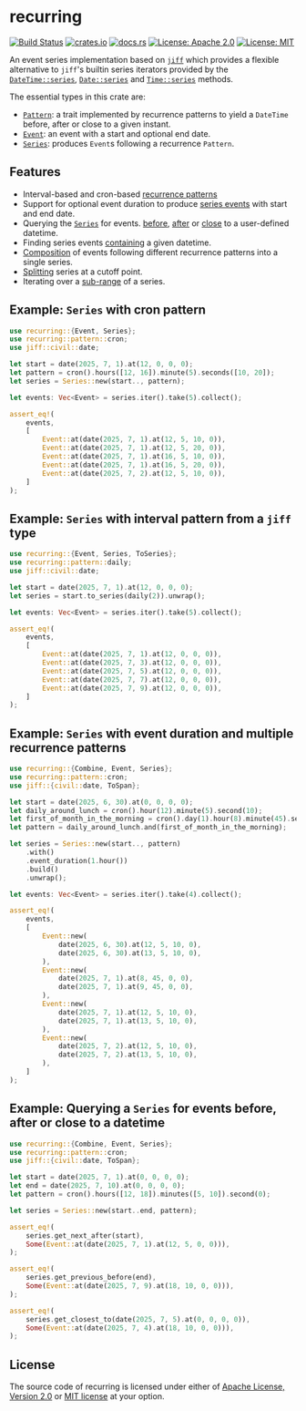# recurring

[![Build Status](https://github.com/martinohmann/recurring/workflows/ci/badge.svg)](https://github.com/martinohmann/recurring/actions?query=workflow%3Aci)
[![crates.io](https://img.shields.io/crates/v/recurring)](https://crates.io/crates/recurring)
[![docs.rs](https://img.shields.io/docsrs/recurring)](https://docs.rs/recurring)
[![License: Apache 2.0](https://img.shields.io/badge/License-Apache_2.0-blue.svg)](https://opensource.org/licenses/Apache-2.0)
[![License: MIT](https://img.shields.io/badge/License-MIT-yellow.svg)](https://opensource.org/licenses/MIT)

An event series implementation based on
[`jiff`](https://docs.rs/jiff/latest/jiff/) which provides a flexible
alternative to `jiff`'s builtin series iterators provided by the
[`DateTime::series`](https://docs.rs/jiff/latest/jiff/civil/struct.DateTime.html#method.series),
[`Date::series`](https://docs.rs/jiff/latest/jiff/civil/struct.DateTime.html#method.series)
and
[`Time::series`](https://docs.rs/jiff/latest/jiff/civil/struct.Time.html#method.series)
methods.

The essential types in this crate are:

- [`Pattern`](https://docs.rs/recurring/latest/recurring/trait.Pattern.html): a
  trait implemented by recurrence patterns to yield a `DateTime` before, after
  or close to a given instant.
- [`Event`](https://docs.rs/recurring/latest/recurring/struct.Event.html): an
  event with a start and optional end date.
- [`Series`](https://docs.rs/recurring/latest/recurring/struct.Series.html):
  produces `Event`s following a recurrence `Pattern`.

## Features

- Interval-based and cron-based [recurrence patterns](https://docs.rs/recurring/latest/recurring/pattern/index.html)
- Support for optional event duration to produce [series
  events](https://docs.rs/recurring/latest/recurring/struct.Event.html) with
  start and end date.
- Querying the
  [`Series`](https://docs.rs/recurring/latest/recurring/struct.Series.html) for
  events.
  [before](https://docs.rs/recurring/latest/recurring/struct.Series.html#method.get_previous_before),
  [after](https://docs.rs/recurring/latest/recurring/struct.Series.html#method.get_next_after)
  or
  [close](https://docs.rs/recurring/latest/recurring/struct.Series.html#method.get_closest_to)
  to a user-defined datetime.
- Finding series events
  [containing](https://docs.rs/recurring/latest/recurring/struct.Series.html#method.get_containing)
  a given datetime.
- [Composition](https://docs.rs/recurring/latest/recurring/trait.Combine.html)
  of events following different recurrence patterns into a single series.
- [Splitting](https://docs.rs/recurring/latest/recurring/struct.Series.html#method.split_off) series at a cutoff point.
- Iterating over a [sub-range](https://docs.rs/recurring/latest/recurring/struct.Series.html#method.range) of a series.

## Example: `Series` with cron pattern

```rust
use recurring::{Event, Series};
use recurring::pattern::cron;
use jiff::civil::date;

let start = date(2025, 7, 1).at(12, 0, 0, 0);
let pattern = cron().hours([12, 16]).minute(5).seconds([10, 20]);
let series = Series::new(start.., pattern);

let events: Vec<Event> = series.iter().take(5).collect();

assert_eq!(
    events,
    [
        Event::at(date(2025, 7, 1).at(12, 5, 10, 0)),
        Event::at(date(2025, 7, 1).at(12, 5, 20, 0)),
        Event::at(date(2025, 7, 1).at(16, 5, 10, 0)),
        Event::at(date(2025, 7, 1).at(16, 5, 20, 0)),
        Event::at(date(2025, 7, 2).at(12, 5, 10, 0)),
    ]
);
```

## Example: `Series` with interval pattern from a `jiff` type

```rust
use recurring::{Event, Series, ToSeries};
use recurring::pattern::daily;
use jiff::civil::date;

let start = date(2025, 7, 1).at(12, 0, 0, 0);
let series = start.to_series(daily(2)).unwrap();

let events: Vec<Event> = series.iter().take(5).collect();

assert_eq!(
    events,
    [
        Event::at(date(2025, 7, 1).at(12, 0, 0, 0)),
        Event::at(date(2025, 7, 3).at(12, 0, 0, 0)),
        Event::at(date(2025, 7, 5).at(12, 0, 0, 0)),
        Event::at(date(2025, 7, 7).at(12, 0, 0, 0)),
        Event::at(date(2025, 7, 9).at(12, 0, 0, 0)),
    ]
);
```

## Example: `Series` with event duration and multiple recurrence patterns

```rust
use recurring::{Combine, Event, Series};
use recurring::pattern::cron;
use jiff::{civil::date, ToSpan};

let start = date(2025, 6, 30).at(0, 0, 0, 0);
let daily_around_lunch = cron().hour(12).minute(5).second(10);
let first_of_month_in_the_morning = cron().day(1).hour(8).minute(45).second(0);
let pattern = daily_around_lunch.and(first_of_month_in_the_morning);

let series = Series::new(start.., pattern)
    .with()
    .event_duration(1.hour())
    .build()
    .unwrap();

let events: Vec<Event> = series.iter().take(4).collect();

assert_eq!(
    events,
    [
        Event::new(
            date(2025, 6, 30).at(12, 5, 10, 0),
            date(2025, 6, 30).at(13, 5, 10, 0),
        ),
        Event::new(
            date(2025, 7, 1).at(8, 45, 0, 0),
            date(2025, 7, 1).at(9, 45, 0, 0),
        ),
        Event::new(
            date(2025, 7, 1).at(12, 5, 10, 0),
            date(2025, 7, 1).at(13, 5, 10, 0),
        ),
        Event::new(
            date(2025, 7, 2).at(12, 5, 10, 0),
            date(2025, 7, 2).at(13, 5, 10, 0),
        ),
    ]
);
```

## Example: Querying a `Series` for events before, after or close to a datetime

```rust
use recurring::{Combine, Event, Series};
use recurring::pattern::cron;
use jiff::{civil::date, ToSpan};

let start = date(2025, 7, 1).at(0, 0, 0, 0);
let end = date(2025, 7, 10).at(0, 0, 0, 0);
let pattern = cron().hours([12, 18]).minutes([5, 10]).second(0);

let series = Series::new(start..end, pattern);

assert_eq!(
    series.get_next_after(start),
    Some(Event::at(date(2025, 7, 1).at(12, 5, 0, 0))),
);

assert_eq!(
    series.get_previous_before(end),
    Some(Event::at(date(2025, 7, 9).at(18, 10, 0, 0))),
);

assert_eq!(
    series.get_closest_to(date(2025, 7, 5).at(0, 0, 0, 0)),
    Some(Event::at(date(2025, 7, 4).at(18, 10, 0, 0))),
);
```

## License

The source code of recurring is licensed under either of [Apache License,
Version 2.0](LICENSE-APACHE.md) or [MIT license](LICENSE-MIT) at your option.
